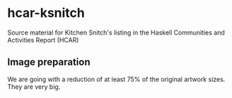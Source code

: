 # hcar-ksnitch

Source material for Kitchen Snitch's listing in the Haskell Communities and Activities Report (HCAR)


## Image preparation

We are going with a reduction of at least 75% of the original artwork sizes. They are very big.

